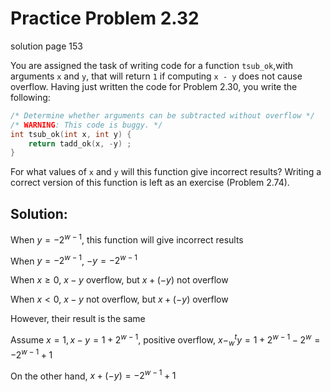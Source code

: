 # Practice Problem 2.32
solution page 153

You are assigned the task of writing code for a function `tsub_ok`,with arguments `x` and `y`, that will return `1` if computing `x - y` does not cause overflow. Having just written the code for Problem 2.30, you write the following:

```c
/* Determine whether arguments can be subtracted without overflow */
/* WARNING: This code is buggy. */
int tsub_ok(int x, int y) {
    return tadd_ok(x, -y) ;
}
```

For what values of `x` and `y` will this function give incorrect results? Writing a correct version of this function is left as an exercise (Problem 2.74).

## Solution:

When $y = -2^{w - 1}$, this function will give incorrect results

When $y = -2^{w - 1}$, $-y = -2^{w - 1}$

When $x \geq 0$, $x-y$ overflow, but $x + (-y)$ not overflow

When $x < 0$, $x-y$ not overflow, but $x + (-y)$ overflow

However, their result is the same

Assume $x = 1, x - y = 1 + 2^{w - 1}$, positive overflow, $x -_w^t y = 1 + 2^{w - 1} - 2^w = -2^{w - 1} + 1$

On the other hand, $x + (-y) = -2^{w - 1} + 1$




